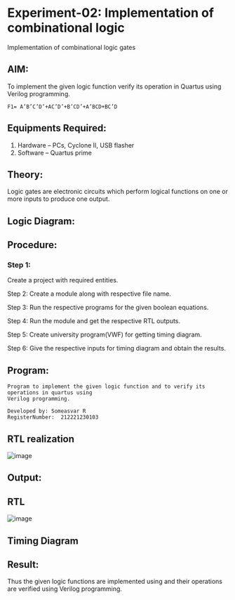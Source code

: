 # Experiment-02: Implementation of combinational logic
Implementation of combinational logic gates
 
## AIM:
To implement the given logic function verify its operation in Quartus using Verilog programming.
```
F1= A’B’C’D’+AC’D’+B’CD’+A’BCD+BC’D
```
 
 
 
## Equipments Required:
1. Hardware – PCs, Cyclone II, USB flasher
2. Software – Quartus prime


## Theory:
Logic gates are electronic circuits which perform logical functions on one or more inputs to produce one output.
 

## Logic Diagram:


## Procedure:
### Step 1:
Create a project with required entities.

Step 2: Create a module along with respective file name.

Step 3: Run the respective programs for the given boolean equations.

Step 4: Run the module and get the respective RTL outputs.

Step 5: Create university program(VWF) for getting timing diagram.

Step 6: Give the respective inputs for timing diagram and obtain the results.

## Program:
```
Program to implement the given logic function and to verify its operations in quartus using
Verilog programming.

Developed by: Someasvar R
RegisterNumber:  212221230103
```
## RTL realization
![image](https://github.com/SOMEASVAR/Experiment--02-Implementation-of-combinational-logic-/assets/93434149/d395b283-1d45-4a3c-8a9a-cf8cbda4b891)


## Output:
## RTL
![image](https://github.com/SOMEASVAR/Experiment--02-Implementation-of-combinational-logic-/assets/93434149/58b84dde-a56d-4a32-b95d-8701347cbb8b)



## Timing Diagram
## Result:
Thus the given logic functions are implemented using  and their operations are verified using Verilog programming.
